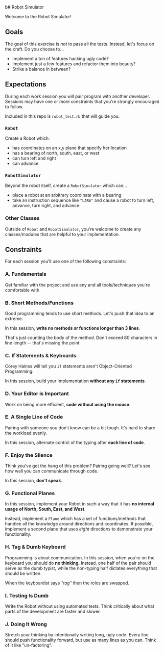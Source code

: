 b# Robot Simulator

Welcome to the Robot Simulator!

## Goals

The goal of this exercise is *not* to pass all the tests. Instead, let's focus on the craft. Do you choose to...

* Implement a ton of features hacking ugly code?
* Implement just a few features and refactor them into beauty?
* Strike a balance in between?

## Expectations

During each work session you will pair program with another developer. Sessions may have one or more constraints that you're strongly encouraged to follow.

Included in this repo is `robot_test.rb` that will guide you.

### `Robot`

Create a Robot which:

* has coordinates on an x,y plane that specify her location
* has a bearing of north, south, east, or west
* can turn left and right
* can advance

### `RobotSimulator`

Beyond the robot itself, create a `RobotSimulator` which can...

* place a robot at an arbitrary coordinate with a bearing
* take an instruction sequence like `"LARA"` and cause a robot to turn left, advance, turn right, and advance

### Other Classes

Outside of `Robot` and `RobotSimulator`, you're welcome to create any classes/modules that are helpful to your implementation.

## Constraints

For each session you'll use one of the following constraints:

### A. Fundamentals

Get familiar with the project and use any and all tools/techniques you're comfortable with.

### B. Short Methods/Functions

Good programming tends to use short methods. Let's push that idea to an extreme.

In this session, **write no methods or functions longer than 3 lines**.

That's just counting the body of the method. Don't exceed 80 characters in line
length -- that's missing the point.

### C. If Statements & Keyboards

Corey Haines will tell you `if` statements aren't Object-Oriented Programming.

In this session, build your implementation **without any `if` statements**.

### D. Your Editor is Important

Work on being more efficient, **code without using the mouse**.

### E. A Single Line of Code

Pairing with someone you don't know can be a bit tough. It's hard to share the workload evenly.

In this session, alternate control of the typing after **each line of code**.

### F. Enjoy the Silence

Think you've got the hang of this problem? Pairing going well? Let's see how
well you can communicate through code.

In this session, **don't speak**.

### G. Functional Planes

In this session, implement your Robot in such a way that it has **no internal
usage of North, South, East, and West**.

Instead, implement a `Plane` which has a set of functions/methods that handlee
all the knowledge around directions and coordinates. If possible, implement
a second plane that uses *eight* directions to demonstrate your functionality.

### H. Tag & Dumb Keyboard

Programming is about communication. In this session, when you're on the keyboard
you should do **no thinking**. Instead, one half of the pair should serve as
the dumb typist, while the non-typing half dictates everything that should be written.

When the keyboardist says *"tag"* then the roles are swapped.

### I. Testing Is Dumb

Write the Robot without using automated tests. Think critically about what parts
of the development are faster and slower.

### J. Doing It Wrong

Stretch your thinking by intentionally writing long, ugly code. Every line
should push functionality forward, but use as many lines as you can. Think of it
like "un-factoring".

